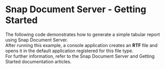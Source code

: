 # Snap Document Server  - Getting Started


The following code demonstrates how to generate a simple tabular report using Snap Document Server.<br>After running this example, a console application creates an <strong>RTF </strong>file and opens it in the default application registered for this file type.<br>For further information, refer to the Snap Document Server and Getting Started documentation articles. 

<br/>


